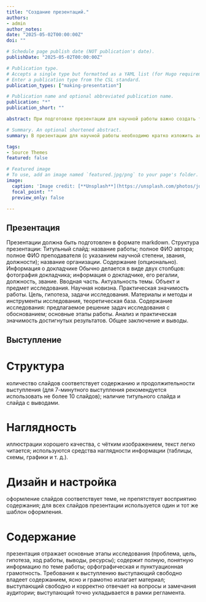 ```yaml
---
title: "Создание презентаций."
authors:
- admin
author_notes:
date: "2025-05-02T00:00:00Z"
doi: ""

# Schedule page publish date (NOT publication's date).
publishDate: "2025-05-02T00:00:00Z"

# Publication type.
# Accepts a single type but formatted as a YAML list (for Hugo requirements).
# Enter a publication type from the CSL standard.
publication_types: ["making-presentation"]

# Publication name and optional abbreviated publication name.
publication: "*"
publication_short: ""

abstract: При подготовке презентации для научной работы важно создать титульный слайд с названием, автором, преподавателем и организацией. Кратко изложите актуальность, цель и методы исследования, а также опишите основные этапы работы, данные и их анализ. Визуализируйте результаты с помощью графиков и таблиц, сделайте выводы и подчеркните их значимость. Соблюдайте единый стиль оформления и следите за временем выступления.

# Summary. An optional shortened abstract.
summary: В презентации для научной работы необходимо кратко изложить актуальность, цель, методы и этапы исследования. Важно визуализировать результаты и сделать выводы, подчеркнув их значимость. Оформление должно быть единым, а время подачи материала — продуманным.

tags:
- Source Themes
featured: false

# Featured image
# To use, add an image named `featured.jpg/png` to your page's folder. 
image:
  caption: 'Image credit: [**Unsplash**](https://unsplash.com/photos/jdD8gXaTZsc)'
  focal_point: ""
  preview_only: false

---
```


## Презентация
Презентации должна быть подготовлен в формате markdown.
Структура презентации:
Титульный слайд:
название работы;
полное ФИО автора;
полное ФИО преподавателя (с указанием научной степени, звания, должности);
название организации.
Содержание (опционально).
Информация о докладчике
Обычно делается в виде двух столбцов:
фотография докладчика;
информация о докладчике, его регалии, должность, звание.
Вводная часть.
Актуальность темы.
Объект и предмет исследования.
Научная новизна.
Практическая значимость работы.
Цель, гипотеза, задачи исследования.
Материалы и методы и инструменты исследования, теоретическая база.
Содержание исследования:
предлагаемое решение задач исследования с обоснованием;
основные этапы работы.
Анализ и практическая значимость достигнутых результатов.
Общее заключение и выводы.

## Выступление

# Структура
количество слайдов соответствует содержанию и продолжительности выступления (для 7-минутного выступления рекомендуется использовать не более 10 слайдов);
наличие титульного слайда и слайда с выводами.
# Наглядность
иллюстрации хорошего качества, с чётким изображением, текст легко читается;
используются средства наглядности информации (таблицы, схемы, графики и т. д.).
# Дизайн и настройка
оформление слайдов соответствует теме, не препятствует восприятию содержания;
для всех слайдов презентации используется один и тот же шаблон оформления.
# Содержание
презентация отражает основные этапы исследования (проблема, цель, гипотеза, ход работы, выводы, ресурсы);
содержит полную, понятную информацию по теме работы;
орфографическая и пунктуационная грамотность.
Требования к выступлению
выступающий свободно владеет содержанием, ясно и грамотно излагает материал;
выступающий свободно и корректно отвечает на вопросы и замечания аудитории;
выступающий точно укладывается в рамки регламента.